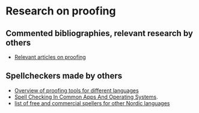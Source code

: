 # Research on proofing

## Commented bibliographies, relevant research by others

- [Relevant articles on proofing](BibliographyOnProofing.html)

## Spellcheckers made by others

- [Overview of proofing tools for different languages](OverviewOfProofingTools.html)
- [Spell Checking In Common Apps And Operating Systems](../spelling/index.html).
- [list of free and commercial spellers for other Nordic languages](SpellersForOtherNordicLanguages.html)
